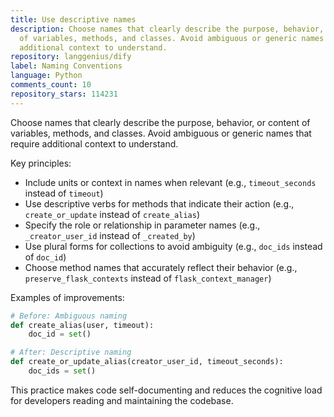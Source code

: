 ```yaml
---
title: Use descriptive names
description: Choose names that clearly describe the purpose, behavior, or content
  of variables, methods, and classes. Avoid ambiguous or generic names that require
  additional context to understand.
repository: langgenius/dify
label: Naming Conventions
language: Python
comments_count: 10
repository_stars: 114231
---
```


Choose names that clearly describe the purpose, behavior, or content of variables, methods, and classes. Avoid ambiguous or generic names that require additional context to understand.

Key principles:
- Include units or context in names when relevant (e.g., `timeout_seconds` instead of `timeout`)
- Use descriptive verbs for methods that indicate their action (e.g., `create_or_update` instead of `create_alias`)
- Specify the role or relationship in parameter names (e.g., `_creator_user_id` instead of `_created_by`)
- Use plural forms for collections to avoid ambiguity (e.g., `doc_ids` instead of `doc_id`)
- Choose method names that accurately reflect their behavior (e.g., `preserve_flask_contexts` instead of `flask_context_manager`)

Examples of improvements:
```python
# Before: Ambiguous naming
def create_alias(user, timeout):
    doc_id = set()

# After: Descriptive naming  
def create_or_update_alias(creator_user_id, timeout_seconds):
    doc_ids = set()
```

This practice makes code self-documenting and reduces the cognitive load for developers reading and maintaining the codebase.
